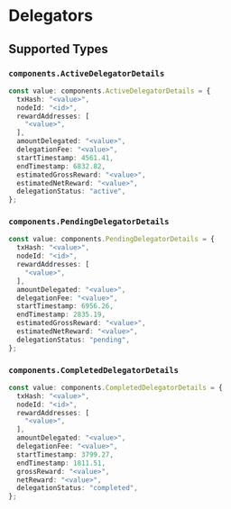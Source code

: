 # Delegators


## Supported Types

### `components.ActiveDelegatorDetails`

```typescript
const value: components.ActiveDelegatorDetails = {
  txHash: "<value>",
  nodeId: "<id>",
  rewardAddresses: [
    "<value>",
  ],
  amountDelegated: "<value>",
  delegationFee: "<value>",
  startTimestamp: 4561.41,
  endTimestamp: 6832.82,
  estimatedGrossReward: "<value>",
  estimatedNetReward: "<value>",
  delegationStatus: "active",
};
```

### `components.PendingDelegatorDetails`

```typescript
const value: components.PendingDelegatorDetails = {
  txHash: "<value>",
  nodeId: "<id>",
  rewardAddresses: [
    "<value>",
  ],
  amountDelegated: "<value>",
  delegationFee: "<value>",
  startTimestamp: 6956.26,
  endTimestamp: 2835.19,
  estimatedGrossReward: "<value>",
  estimatedNetReward: "<value>",
  delegationStatus: "pending",
};
```

### `components.CompletedDelegatorDetails`

```typescript
const value: components.CompletedDelegatorDetails = {
  txHash: "<value>",
  nodeId: "<id>",
  rewardAddresses: [
    "<value>",
  ],
  amountDelegated: "<value>",
  delegationFee: "<value>",
  startTimestamp: 3799.27,
  endTimestamp: 1811.51,
  grossReward: "<value>",
  netReward: "<value>",
  delegationStatus: "completed",
};
```

